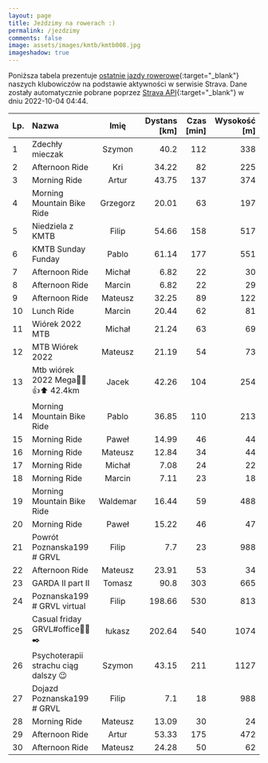 ```yaml
---
layout: page
title: Jeździmy na rowerach :)
permalink: /jezdzimy
comments: false
image: assets/images/kmtb/kmtb008.jpg
imageshadow: true
---
```


Poniższa tabela prezentuje [ostatnie jazdy rowerowe](https://www.strava.com/clubs/336381){:target="_blank"} naszych klubowiczów na podstawie aktywności w serwisie Strava. Dane zostały automatycznie pobrane poprzez [Strava API](https://developers.strava.com/docs/reference/#api-Clubs-getClubActivitiesById){:target="_blank"} w dniu 2022-10-04 04:44.

Lp. | Nazwa | Imię | Dystans [km] | Czas [min] | Wysokość [m]
:--- | :--- | :---: | ---: | ---: | ---:
1|Zdechły mieczak|Szymon|40.2|112|338
2|Afternoon Ride|Kri|34.22|82|225
3|Morning Ride|Artur|43.75|137|374
4|Morning Mountain Bike Ride|Grzegorz|20.01|63|197
5|Niedziela z KMTB|Filip|54.66|158|517
6|KMTB Sunday Funday|Pablo|61.14|177|551
7|Afternoon Ride|Michał|6.82|22|30
8|Afternoon Ride|Marcin|6.82|22|29
9|Afternoon Ride|Mateusz|32.25|89|122
10|Lunch Ride|Marcin|20.44|62|81
11|Wiórek 2022 MTB|Michał|21.24|63|69
12|MTB Wiórek 2022|Mateusz|21.19|54|73
13|Mtb wiórek 2022 Mega🤙😲👍⬆️ 42.4km|Jacek|42.26|104|254
14|Morning Mountain Bike Ride|Pablo|36.85|110|213
15|Morning Ride|Paweł|14.99|46|44
16|Morning Ride|Mateusz|12.84|34|44
17|Morning Ride|Michał|7.08|24|22
18|Morning Ride|Marcin|7.11|23|18
19|Morning Mountain Bike Ride|Waldemar|16.44|59|488
20|Morning Ride|Paweł|15.22|46|47
21|Powrót Poznanska199 # GRVL |Filip|7.7|23|988
22|Afternoon Ride|Mateusz|23.91|53|34
23|GARDA II part II|Tomasz|90.8|303|665
24|Poznanska199 # GRVL virtual|Filip|198.66|530|813
25|Casual friday GRVL#office🚴📸✒️|łukasz|202.64|540|1074
26|Psychoterapii strachu ciąg dalszy 😉|Szymon|43.15|211|1127
27|Dojazd Poznanska199 # GRVL |Filip|7.1|18|988
28|Morning Ride|Mateusz|13.09|30|24
29|Afternoon Ride|Artur|53.33|175|472
30|Afternoon Ride|Mateusz|24.28|50|62
